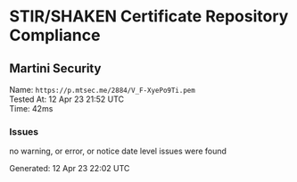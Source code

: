 # STIR/SHAKEN Certificate Repository Compliance

## Martini Security

Name: `https://p.mtsec.me/2884/V_F-XyePo9Ti.pem`\
Tested At: 12 Apr 23 21:52 UTC\
Time: 42ms

### Issues

no warning, or error, or notice date level issues were found

Generated: 12 Apr 23 22:02 UTC